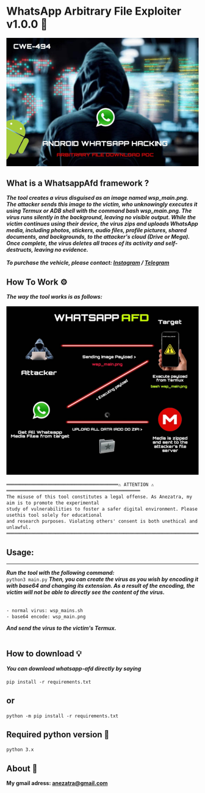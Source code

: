 # WhatsApp Arbitrary File Exploiter v1.0.0 💭
![banner image](https://github.com/anezatra/whatsapp-afd/blob/main/banner.jpg)
## What is a WhatsappAfd framework ?
***The tool creates a virus disguised as an image named wsp_main.png. The attacker sends this image to the victim, who unknowingly executes it using Termux or ADB shell with the command bash wsp_main.png. The virus runs silently in the background, leaving no visible output. While the victim continues using their device, the virus zips and uploads WhatsApp media, including photos, stickers, audio files, profile pictures, shared documents, and backgrounds, to the attacker's cloud (Drive or Mega). Once complete, the virus deletes all traces of its activity and self-destructs, leaving no evidence.***
<br/>
<br>***To purchase the vehicle, please contact: [Instagram](https://www.instagram.com/xx___xxbora_anezatraxx___xx_x) / [Telegram](https://t.me/anezatra)***
## How To Work ⚙️
***The way the tool works is as follows:*** <br></br>
![banner image](https://github.com/anezatra/whatsapp-afd/blob/main/working.jpg)
```
═════════════════════════════════════════⚠️ ATTENTION ⚠️ ═════════════════════════════════════════════════
The misuse of this tool constitutes a legal offense. As Anezatra, my aim is to promote the experimental
study of vulnerabilities to foster a safer digital environment. Please usethis tool solely for educational
and research purposes. Violating others' consent is both unethical and unlawful.
════════════════════════════════════════════════════════════════════════════════════════════════════════════
```
## Usage:
***
***Run the tool with the following command:*** <br/>
` python3 main.py `
***Then, you can create the virus as you wish by encoding it with base64 and changing its extension. As a result of the encoding, the victim will not be able to directly see the content of the virus.*** <br/><br/>
```
- normal virus: wsp_mains.sh
- base64 encode: wsp_main.png
```
***And send the virus to the victim's Termux.*** <br/><br/>
## How to download 💡
***You can download whatsapp-afd directly by saying*** <br/><br/>
` pip install -r requirements.txt `
## or <br/>
` python -m pip install -r requirements.txt ` <br/>
## Required python version 📌
` python 3.x `
## About 🚀
**My gmail adress: anezatra@gmail.com** <br/>
